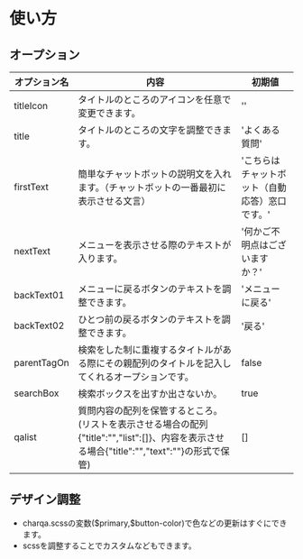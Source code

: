 <div>
  <h1>使い方</h3>
  <div>
    <h2>オープション</h2>
    <table>
      <thead>
        <th>オプション名</th>
        <th>内容</th>
        <th>初期値</th>
      </thead>
      <tbody>
        <tr>
          <td>titleIcon</td>
          <td>タイトルのところのアイコンを任意で変更できます。</td>
          <td>''</td>
        </tr>
        <tr>
          <td>title</td>
          <td>タイトルのところの文字を調整できます。</td>
          <td>'よくある質問'</td>
        </tr>
        <tr>
          <td>firstText</td>
          <td>簡単なチャットボットの説明文を入れます。（チャットボットの一番最初に表示させる文言）</td>
          <td>'こちらはチャットボット（自動応答）窓口です。'</td>
        </tr>
        <tr>
          <td>nextText</td>
          <td>メニューを表示させる際のテキストが入ります。</td>
          <td>'何かご不明点はございますか？'</td>
        </tr>
        <tr>
          <td>backText01</td>
          <td>メニューに戻るボタンのテキストを調整できます。</td>
          <td>'メニューに戻る'</td>
        </tr>
        <tr>
          <td>backText02</td>
          <td>ひとつ前の戻るボタンのテキストを調整できます。</td>
          <td>'戻る'</td>
        </tr>
        <tr>
          <td>parentTagOn</td>
          <td>検索をした制に重複するタイトルがある際にその親配列のタイトルを記入してくれるオープションです。</td>
          <td>false</td>
        </tr>
        <tr>
          <td>searchBox</td>
          <td>検索ボックスを出すか出さないか。</td>
          <td>true</td>
        </tr>
        <tr>
          <td>qalist</td>
          <td>質問内容の配列を保管するところ。(リストを表示させる場合の配列{"title":"","list":[]}、内容を表示させる場合{"title":"","text":""}の形式で保管)</td>
          <td>[]</td>
        </tr>
      </tbody>
    </table>
  </div>
  <div>
    <h2>デザイン調整</h2>
    <ul>
      <li>charqa.scssの変数($primary,$button-color)で色などの更新はすぐにできます。</li>
      <li>scssを調整することでカスタムなどもできます。</li>
    </ul>
  </div>
</div>

